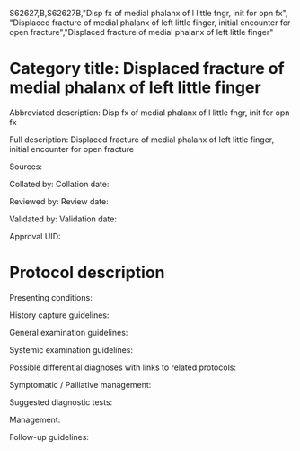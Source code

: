 S62627,B,S62627B,"Disp fx of medial phalanx of l little fngr, init for opn fx", "Displaced fracture of medial phalanx of left little finger, initial encounter for open fracture","Displaced fracture of medial phalanx of left little finger"
# Category title: Displaced fracture of medial phalanx of left little finger

Abbreviated description: Disp fx of medial phalanx of l little fngr, init for opn fx

Full description: Displaced fracture of medial phalanx of left little finger, initial encounter for open fracture

Sources:

Collated by:
Collation date:

Reviewed by:
Review date:

Validated by:
Validation date:

Approval UID:

# Protocol description

Presenting conditions:

History capture guidelines:

General examination guidelines:

Systemic examination guidelines:

Possible differential diagnoses with links to related protocols:

Symptomatic / Palliative management:

Suggested diagnostic tests:

Management:

Follow-up guidelines:
